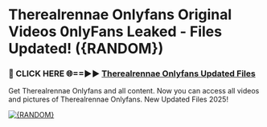 # Therealrennae Onlyfans Original Videos 0nlyFans Leaked - Files Updated! ({RANDOM})

<h3>🔴 CLICK HERE 🌐==►► <a href="https://betterlinks.top/A2PfLJ" rel="nofollow">Therealrennae Onlyfans Updated Files</a></h3>

Get Therealrennae Onlyfans and all content. Now you can access all videos and pictures of Therealrennae Onlyfans. New Updated Files 2025!

[![{RANDOM}](https://i.imgur.com/ppqm5kG.gif)](https://betterlinks.top/A2PfLJ)